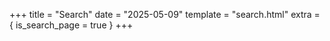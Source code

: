 +++
title = "Search"
date = "2025-05-09"
template = "search.html"
extra = { is_search_page = true }
+++
